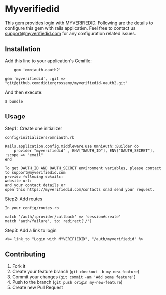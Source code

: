 # Myverifiedid
   This gem provides login with MYVERIFIEDID.
   Following are the details to configure this gem with rails application.
   Feel free to contact us support@myverifiedid.com for any configuration related issues.

## Installation

Add this line to your application's Gemfile:

		gem 'omniauth-oauth2'
		
    gem 'myverifiedid', :git => "git@github.com:didiergrossemy/myverifiedid-oauth2.git"

And then execute:

    $ bundle


## Usage
Step1 : Create one initializer

	config/initializers/omniauth.rb

	Rails.application.config.middleware.use OmniAuth::Builder do
		provider "myverifiedid" , ENV["OAUTH_ID"], ENV["OAUTH_SECRET"], :scope => "email"
	end

	To get OAUTH_ID AND OAUTH_SECRET environment variables, please contact to support@myverifiedid.com
	provide following details:
	website url: 
	and your contact details or 
	open this https://myverifiedid.com/contacts snad send your request.

Step2: Add routes
	
	In your config/routes.rb
	
	match '/auth/:provider/callback' => 'session#create'
  	match 'auth/failure', to: redirect('/')

Step3: Add a link to login
	
	<%= link_to "Login with MYVERIFIEDID", "/auth/myverifiedid" %>
	



## Contributing

1. Fork it
2. Create your feature branch (`git checkout -b my-new-feature`)
3. Commit your changes (`git commit -am 'Add some feature'`)
4. Push to the branch (`git push origin my-new-feature`)
5. Create new Pull Request
